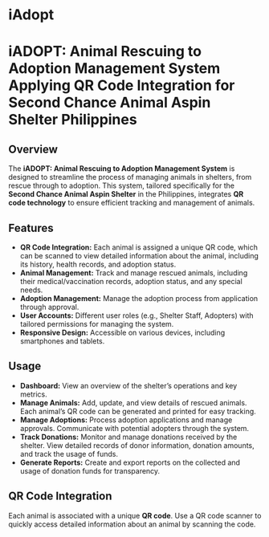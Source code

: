 # iAdopt

# **iADOPT: Animal Rescuing to Adoption Management System Applying QR Code Integration for Second Chance Animal Aspin Shelter Philippines**

## **Overview**

The **iADOPT: Animal Rescuing to Adoption Management System** is designed to streamline the process of managing animals in shelters, from rescue through to adoption. This system, tailored specifically for the **Second Chance Animal Aspin Shelter** in the Philippines, integrates **QR code technology** to ensure efficient tracking and management of animals.

## **Features**

- **QR Code Integration:** Each animal is assigned a unique QR code, which can be scanned to view detailed information about the animal, including its history, health records, and adoption status.
- **Animal Management:** Track and manage rescued animals, including their medical/vaccination records, adoption status, and any special needs.
- **Adoption Management:** Manage the adoption process from application through approval.
- **User Accounts:** Different user roles (e.g., Shelter Staff, Adopters) with tailored permissions for managing the system.
- **Responsive Design:** Accessible on various devices, including smartphones and tablets.

## **Usage**

- **Dashboard:** View an overview of the shelter’s operations and key metrics.
- **Manage Animals:** Add, update, and view details of rescued animals. Each animal’s QR code can be generated and printed for easy tracking.
- **Manage Adoptions:** Process adoption applications and manage approvals. Communicate with potential adopters through the system.
- **Track Donations:** Monitor and manage donations received by the shelter. View detailed records of donor information, donation amounts, and track the usage of funds.
- **Generate Reports:** Create and export reports on the collected and usage of donation funds for transparency.



## **QR Code Integration**

Each animal is associated with a unique **QR code**. Use a QR code scanner to quickly access detailed information about an animal by scanning the code.
